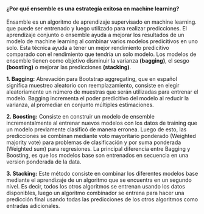 #### ¿Por qué ensemble es una estrategía exitosa en machine learning?

Ensamble es un algoritmo de aprendizaje supervisado en machine learning. que puede ser entrenado y luego utilizado para realizar predicciones. El aprendizaje conjunto o ensemble ayuda a mejorar los resultados de un modelo de machine learning al combinar varios modelos predicitivos en uno solo. Esta técnica ayuda a tener un mejor rendimiento predicitivo comparado con el rendimiento que tendría un solo modelo. Los modelos de ensemble tienen como objetivo disminuir la varianza **(bagging)**, el sesgo **(boosting)** o mejorar las predicciones **(stacking)**.

**1. Bagging:** Abrevación para Bootstrap aggregating, que en español significa muestreo aleatorio con reemplazamiento, consiste en elegir aleatoriamente un número de muestras que serán utilizadas para entrenar el modelo. Bagging incrementa el poder predicitivo del modelo al reducir la varianza, al promediar en conjunto múltiples estimaciones.

**2. Boosting:** Consiste en construir un modelo de ensemble incrementalmente al entrenar nuevos modelos con los datos de training que un modelo previamente clasificó de manera erronea. Luego de esto, las predicciones se combinan mediante voto mayoritario ponderado (Weighted majority vote) para problemas de clasificación y por suma ponderada (Weighted sum) para regresiones. La principal diferencia entre Bagging y Boosting, es que los modelos base son entrenados en secuencia en una version ponderada de la data.

**3. Stacking:** Este método consiste en combinar los diferentes modelos base mediante el aprendizaje de un algoritmo que se encuentra en un segundo nivel. Es decir, todos los otros algoritmos se entrenan usando los datos disponibles, luego un algoritmo combinador se entrena para hacer una predicción final usando todas las predicciones de los otros algoritmos como entradas adicionales.
